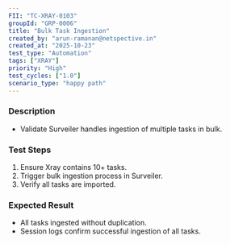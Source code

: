 ```yaml
---
FII: "TC-XRAY-0103"
groupId: "GRP-0006"
title: "Bulk Task Ingestion"
created_by: "arun-ramanan@netspective.in"
created_at: "2025-10-23"
test_type: "Automation"
tags: ["XRAY"]
priority: "High"
test_cycles: ["1.0"]
scenario_type: "happy path"
---
```

### Description
- Validate Surveiler handles ingestion of multiple tasks in bulk.

### Test Steps
1. Ensure Xray contains 10+ tasks.  
2. Trigger bulk ingestion process in Surveiler.  
3. Verify all tasks are imported.

### Expected Result
- All tasks ingested without duplication.  
- Session logs confirm successful ingestion of all tasks.

